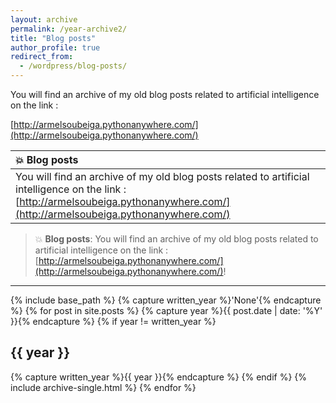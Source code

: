```yaml
---
layout: archive
permalink: /year-archive2/
title: "Blog posts"
author_profile: true
redirect_from:
  - /wordpress/blog-posts/
---
```


You will find an archive of my old blog posts related to artificial intelligence on the link :

[http://armelsoubeiga.pythonanywhere.com/](http://armelsoubeiga.pythonanywhere.com/)

| :boom: Blog posts             |
|:---------------------------|
| You will find an archive of my old blog posts related to artificial intelligence on the link :[http://armelsoubeiga.pythonanywhere.com/](http://armelsoubeiga.pythonanywhere.com/) |



> :boom: **Blog posts**: You will find an archive of my old blog posts related to artificial intelligence on the link :[http://armelsoubeiga.pythonanywhere.com/](http://armelsoubeiga.pythonanywhere.com/)!


--------------------------

{% include base_path %}
{% capture written_year %}'None'{% endcapture %}
{% for post in site.posts %}
  {% capture year %}{{ post.date | date: '%Y' }}{% endcapture %}
  {% if year != written_year %}
    <h2 id="{{ year | slugify }}" class="archive__subtitle">{{ year }}</h2>
    {% capture written_year %}{{ year }}{% endcapture %}
  {% endif %}
  {% include archive-single.html %}
{% endfor %}
